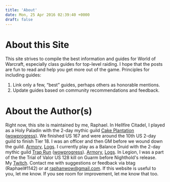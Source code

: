 ```yaml
---
title: 'About'
date: Mon, 25 Apr 2016 02:39:40 +0000
draft: false
---
```


About this Site
===============

This site strives to compile the best information and guides for World of Warcraft, especially class guides for top-level raiding. I hope that the posts are fun to read and help you get more out of the game. Principles for including guides:

1.  Link only a few, “best” guides, perhaps others as honorable mentions.
2.  Update guides based on community recommendations and feedback.

About the Author(s)
===================

Right now, this site is maintained by me, Raphael. In Hellfire Citadel, I played as a Holy Paladin with the 2-day mythic guild [Cake Plantation](http://www.cakeplantation.com/) ([wowprogress](http://www.wowprogress.com/guild/us/sargeras/Cake+Plantation/rating.tier18)). We finished US 167 and were around the 10th US 2-day guild to finish Tier 18. I was an officer and then GM before we wound down the guild. [Armory](http://us.battle.net/wow/en/character/sargeras/Anphar/advanced), [Logs](https://www.warcraftlogs.com/rankings/character/9689427/latest#boss=0). I currently play as a Balance Druid with the 2-day mythic guild [Trap Run](http://traprunsr.enjin.com/) ([wowprogress](https://www.wowprogress.com/guild/us/stormrage/Trap+Run)). [Armory](http://us.battle.net/wow/en/character/stormrage/raphkin/advanced), [Logs](https://www.warcraftlogs.com/rankings/character/18812919/latest/). In Legion, I was a part of the the Trial of Valor US 128 kill on Guarm before Nighthold's release. My [Twitch](http://www.twitch.tv/raphanw). Contact me with suggestions or feedback via btag (Raphael#1142) or at [raphanwow@gmail.com](mailto:raphanwow@gmail.com). If this website is useful to you, let me know. If you see room for improvement, let me know that too.